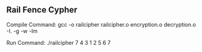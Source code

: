 ## Rail Fence Cypher 

Compile Command: gcc -o railcipher railcipher.o encryption.o decryption.o -I. -g -w -lm

Run Command: ./railcipher 7 4 3 1 2 5 6 7
